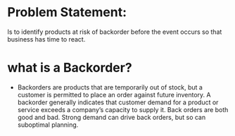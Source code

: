 # Problem Statement:
Is to identify products at risk of backorder before the event occurs so that business has time to react.
# what is a Backorder?
* Backorders are products that are temporarily out of stock, but a customer is permitted to place an order against future inventory.
A backorder generally indicates that customer demand for a product or service exceeds a company’s capacity to supply it.
Back orders are both good and bad. Strong demand can drive back orders, but so can suboptimal planning.
